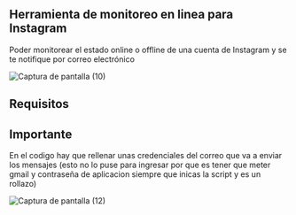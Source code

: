 ## Herramienta de monitoreo en linea para Instagram

Poder monitorear el estado online o offline de una cuenta de Instagram y se te notifique por correo electrónico 

![Captura de pantalla (10)](https://github.com/user-attachments/assets/3cee43e0-9526-473e-bfe4-ab42dcd36894)

## Requisitos

## Importante

En el codigo hay que rellenar unas credenciales del correo que va a enviar los mensajes (esto no lo puse para ingresar por que es tener que meter gmail y contraseña de aplicacion siempre que inicas la script y es un rollazo)

![Captura de pantalla (12)](https://github.com/user-attachments/assets/6016f010-aa81-4b48-92b3-6a40c6a5a0b3)
